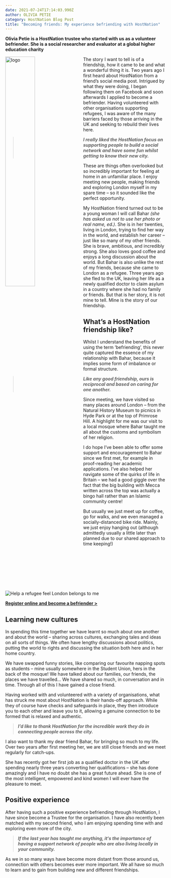 ```yaml
---
date: 2021-07-24T17:14:03.990Z
author: OLIVIA PETIE
category: HostNation Blog Post
title: "Becoming friends: My experience befriending with HostNation"
---
```

**Olivia Petie is a HostNation trustee who started with us as a volunteer befriender. She is a social researcher and evaluator at a global higher education charity**

<img src="/assets/olivia.jpg" alt="logo" style="width:43%;padding-right:25px;" ALIGN="left" />The story I want to tell is of a friendship, how it came to be and what a wonderful thing it is. Two years ago I first heard about HostNation from a friend’s social media post. Intrigued by what they were doing, I began following them on Facebook and soon afterwards I applied to become a befriender. Having volunteered with other organisations supporting refugees, I was aware of the many barriers faced by those arriving in the UK and seeking to rebuild their lives here. 

> ***I really liked the HostNation focus on supporting people to build a social network and have some fun whilst getting to know their new city.*** 

These are things often overlooked but so incredibly important for feeling at home in an unfamiliar place. I enjoy meeting new people, making friends and exploring London myself in my spare time – so it sounded like the perfect opportunity.

My HostNation friend turned out to be a young woman I will call Bahar *(she has asked us not to use her photo or real name, ed.)*. She is in her twenties, living in London, trying to find her way in the world, and establish her career – just like so many of my other friends. She is brave, ambitious, and incredibly strong. She also loves good coffee and enjoys a long discussion about the world. But Bahar is also unlike the rest of my friends, because she came to London as a refugee. Three years ago she fled to the UK, leaving her life as a newly qualified doctor to claim asylum in a country where she had no family or friends. But that is her story, it is not mine to tell. Mine is the story of our friendship. 

## What’s a HostNation friendship like?

Whilst I understand the benefits of using the term ‘befriending’, this never quite captured the essence of my relationship with Bahar, because it implies some form of imbalance or formal structure. 

> ***Like any good friendship, ours is reciprocal and based on caring for one another.***

Since meeting, we have visited so many places around London – from the Natural History Museum to picnics in Hyde Park or at the top of Primrose Hill. A highlight for me was our visit to a local mosque where Bahar taught me all about the customs and symbolism of her religion. 

I do hope I’ve been able to offer some support and encouragement to Bahar since we first met, for example in proof-reading her academic applications. I’ve also helped her navigate some of the quirks of life in Britain – we had a good giggle over the fact that the big building with Mecca written across the top was actually a bingo hall rather than an Islamic community centre! 

But usually we just meet up for coffee, go for walks, and we even managed a socially-distanced bike ride. Mainly, we just enjoy hanging out (although admittedly usually a little later than planned due to our shared approach to time keeping!) 

![Help a refugee feel London belongs to me](/assets/hn-referral-banner-london-belongs-to-me-600x200px.png "Referral banner")

**[Register online and become a befriender >](https://www.hostnation.org.uk/befriend/)**

## Learning new cultures

In spending this time together we have learnt so much about one another and about the world – sharing across cultures, exchanging tales and ideas on all sorts of things. We often have lengthy discussions about politics, putting the world to rights and discussing the situation both here and in her home country. 

We have swapped funny stories, like comparing our favourite napping spots as students – mine usually somewhere in the Student Union, hers in the back of the mosque! We have talked about our families, our friends, the places we have travelled... We have shared so much, in conversation and in time. Through all of this I have gained a close friend. 

Having worked with and volunteered with a variety of organisations, what has struck me most about HostNation is their hands-off approach. While they of course have checks and safeguards in place, they then introduce you to each other and leave you to it, allowing a genuine connection to be formed that is relaxed and authentic. 

> ***I’d like to thank HostNation for the incredible work they do in connecting people across the city.***

I also want to thank my dear friend Bahar, for bringing so much to my life. Over two years after first meeting her, we are still close friends and we meet regularly for catch-ups. 

She has recently got her first job as a qualified doctor in the UK after spending nearly three years converting her qualifications – she has done amazingly and I have no doubt she has a great future ahead. She is one of the most intelligent, empowered and kind women I will ever have the pleasure to meet.

## Positive experience

After having such a positive experience befriending through HostNation, I have since become a Trustee for the organisation. I have also recently been matched with my second friend, who I am enjoying spending time with and exploring even more of the city.

> ***If the last year has taught me anything, it‘s the importance of having a support network of people who are also living locally in your community.***

As we in so many ways have become more distant from those around us, connection with others becomes ever more important. We all have so much to learn and to gain from building new and different friendships.